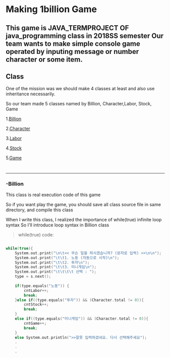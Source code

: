 # Making 1billion Game

This game is JAVA_TERMPROJECT OF java_programming class in 2018SS semester
Our team wants to make simple console game operated by inputing message or number character or some item.
-----
## Class 

One of the mission was we should make 4 classes at least and also use inheritance necessarily. 

So our team made 5 classes named by Billion, Character,Labor, Stock, Game 

1.[Billion](README.md#-billion)

2.[Character](README.md###2.Character)

3.[Labor](README.md###3.Labor)

4.[Stock](README.md###4.Stock)

5.[Game](README.md###5.Game)
#
-----

### -Billion

This class is real execution code of this game

So if you want play the game, you should save all class source file in same directory, and compile this class

When I write this class, I realized the importance of while(true) infinite loop syntax
So I'll introduce loop syntax in Billion class

> while(true) code:

```c

while(true){	
	System.out.print("\n\t<< 무슨 일을 하시겠습니까? (문자로 입력) >>\n\n");
	System.out.print("\t\t1. 노동 (자동으로 시작)\n");
	System.out.print("\t\t2. 투자\n");
	System.out.print("\t\t3. 미니게임\n");
	System.out.print("\t\t\t\t 선택 : ");
	type = s.next();
			
	if(type.equals("노동")) {
		cntLabor++;
		break;
	}else if((type.equals("투자")) && (Character.total != 0)){
		cntStock++;
		break;
	}
	else if((type.equals("미니게임")) && (Character.total != 0)){
		cntGame++;
		break;
	}
	else System.out.println(">>잘못 입력하셨네요. 다시 선택해주세요");
	.
	.
	.
	
```
